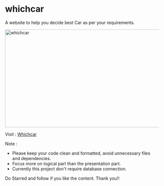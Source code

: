 # whichcar
A website to help you decide best Car as per your requirements.

<p align="left">
<img align="center" src="https://github.com/Alok5102R/whichcar/blob/main/img/logoF.png" alt="whichcar" height="320" width="640" />
</p>

Visit : [Whichcar](https://whichcar.epizy.com/)

Note : 
- Please keep your code clean and formatted, avoid unnecessary files and dependencies.
- Focus more on logical part than the presentation part.
- Currently this project don't require database connection.

Do Starred and follow if you like the content.
Thank you!!


